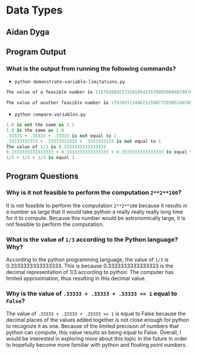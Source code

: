 # Data Types

## Aidan Dyga

## Program Output

### What is the output from running the following commands?

- `python demonstrate-variable-limitations.py`

```python
The value of a feasible number is 115792089237316195423570985008687907853269984665640564039457584007913129639936

The value of another feasible number is 179769313486231590772930519078902473361797697894230657273430081157732675805500963132708477322407536021120113879871393357658789768814416622492847430639474124377767893424865485276302219601246094119453082952085005768838150682342462881473913110540827237163350510684586298239947245938479716304835356329624224137216
```

- `python compare-variables.py`

```python
1.0 is not the same as 1.1
1.0 is the same as 1.0
.33333 + .33333 + .33333 is not equal to 1
.33333333333 + .33333333333 + .3333333333 is not equal to 1
The value of 1/3 is 0.3333333333333333
0.3333333333333333 + 0.3333333333333333 + 0.3333333333333333 is equal to 1
1/3 + 1/3 + 1/3 is equal 1
```

## Program Questions

### Why is it not feasible to perform the computation `2**2**100`?

It is not feasible to perform the computation `2**2**100` because it results in a number so large that it would take python a really really really long time for it to compute. Because this number would be astronomically large, it is not feasible to perform the computation.

### What is the value of `1/3` according to the Python language? Why?

According to the python programming language, the value of `1/3` is 0.3333333333333333. This is because 0.3333333333333333 is the decimal representation of 1/3 according to python. The computer has limited approximation, thus resulting in this decimal value.

### Why is the value of `.33333 + .33333 + .33333 == 1` equal to `False`?

The value of `.33333 + .33333 + .33333 == 1` is equal to False because the decimal places of the values added together is not close enough for python to recognize it as one. Because of the limited precision of numbers that python can compute, this value results as being equal to False. Overall, I would be interested in exploring more about this topic in the future in order to hopefully become more familiar with python and floating point numbers.
